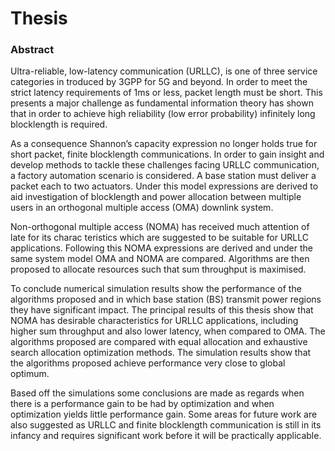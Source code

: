 # Thesis
### Abstract
 Ultra-reliable, low-latency communication (URLLC), is one of three service categories in
troduced by 3GPP for 5G and beyond. In order to meet the strict latency requirements of
 1ms or less, packet length must be short. This presents a major challenge as fundamental
 information theory has shown that in order to achieve high reliability (low error probability)
 infinitely long blocklength is required.

 As a consequence Shannon’s capacity expression no longer holds true for short packet, finite
 blocklength communications. In order to gain insight and develop methods to tackle these
 challenges facing URLLC communication, a factory automation scenario is considered. A
 base station must deliver a packet each to two actuators. Under this model expressions are
 derived to aid investigation of blocklength and power allocation between multiple users in
 an orthogonal multiple access (OMA) downlink system.

 Non-orthogonal multiple access (NOMA) has received much attention of late for its charac
teristics which are suggested to be suitable for URLLC applications. Following this NOMA
 expressions are derived and under the same system model OMA and NOMA are compared.
 Algorithms are then proposed to allocate resources such that sum throughput is maximised.
 
 To conclude numerical simulation results show the performance of the algorithms proposed
 and in which base station (BS) transmit power regions they have significant impact.
 The principal results of this thesis show that NOMA has desirable characteristics for URLLC
 applications, including higher sum throughput and also lower latency, when compared to
 OMA. The algorithms proposed are compared with equal allocation and exhaustive search
 allocation optimization methods. The simulation results show that the algorithms proposed
 achieve performance very close to global optimum.

 Based off the simulations some conclusions are made as regards when there is a performance
 gain to be had by optimization and when optimization yields little performance gain. Some
 areas for future work are also suggested as URLLC and finite blocklength communication
 is still in its infancy and requires significant work before it will be practically applicable.